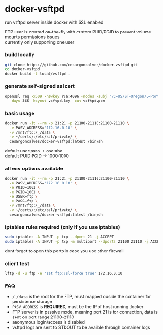 # docker-vsftpd
run vsftpd server inside docker with SSL enabled

FTP user is created on-the-fly with custom PUID/PGID to prevent volume mounts permissions issues  
currently only supporting one user

### build locally
```bash
git clone https://github.com/cesargoncalves/docker-vsftpd.git
cd docker-vsftpd
docker build -t local/vsftpd .
```

### generate self-signed ssl cert
```bash
openssl req -x509 -newkey rsa:4096 -nodes -subj "/C=US/ST=Oregon/L=Portland/O=Company Name/OU=Org/CN=www.example.com" \
  -days 365 -keyout vsftpd.key -out vsftpd.pem
```

### basic usage
```bash
docker run -it --rm -p 21:21 -p 21100-21110:21100-21110 \
  -e PASV_ADDRESS='172.16.0.10' \
  -v /mnt/ftp:/_/data \
  -v ~/certs/:/etc/ssl/private/ \
  cesargoncalves/docker-vsftpd:latest /bin/sh
```

default user:pass -> abc:abc  
default PUID:PGID -> 1000:1000

### all env options available
```bash
docker run -it --rm -p 21:21 -p 21100-21110:21100-21110 \
  -e PASV_ADDRESS='172.16.0.10' \
  -e PUID=1001 \
  -e PGID=1001 \
  -e USER=ftp \
  -e PASS=ftp \
  -v /mnt/ftp:/_/data \
  -v ~/certs/:/etc/ssl/private/ \
  cesargoncalves/docker-vsftpd:latest /bin/sh
```

### iptables rules required (only if you use iptables)
```bash
sudo iptables -A INPUT -p tcp --dport 21 -j ACCEPT
sudo iptables -A INPUT -p tcp -m multiport --dports 21100:21110 -j ACCEPT
```
dont forget to open this ports in case you use other firewall

### client test
```bash
lftp -d -u ftp -e 'set ftp:ssl-force true' 172.16.0.10
```

### FAQ
* ```/_/data``` is the root for the FTP, must mapped ouside the container for persistence storage
* ```PASV_ADDRESS``` is **REQUIRED**, must be the IP of host running docker
* FTP server is in passive mode, meaning port 21 is for connection, data is sent on port range 21100-21110
* anonymous login/access is disabled
* vsftpd logs are sent to STDOUT to be availble through container logs
